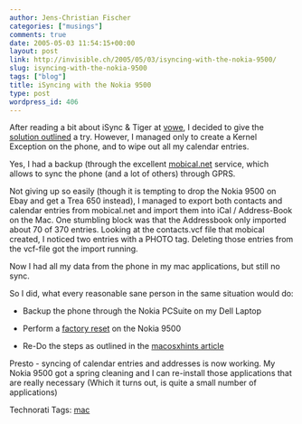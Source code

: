 ```yaml
---
author: Jens-Christian Fischer
categories: ["musings"]
comments: true
date: 2005-05-03 11:54:15+00:00
layout: post
link: http://invisible.ch/2005/05/03/isyncing-with-the-nokia-9500/
slug: isyncing-with-the-nokia-9500
tags: ["blog"]
title: iSyncing with the Nokia 9500
type: post
wordpress_id: 406
---
```



After reading a bit about iSync & Tiger at [vowe](http://vowe.net/archives/005835.html), I decided to give the [solution outlined](http://www.macosxhints.com/article.php?story=20050422125043439) a try. However, I managed only to create a Kernel Exception on the phone, and to wipe out all my calendar entries.



Yes, I had a backup (through the excellent [mobical.net](http://www.mobical.net) service, which allows to sync the phone (and a lot of others) through GPRS.



Not giving up so easily (though it is tempting to drop the Nokia 9500 on Ebay and get a Trea 650 instead), I managed to export both contacts and calendar entries from mobical.net and import them into iCal / Address-Book on the Mac. One stumbling block was that the Addressbook only imported about 70 of 370 entries. Looking at the contacts.vcf file that mobical created, I noticed two entries with a PHOTO tag. Deleting those entries from the vcf-file got the import running.



Now I had all my data from the phone in my mac applications, but still no sync.



So I did, what every reasonable sane person in the same situation would do: 




  * Backup the phone through the Nokia PCSuite on my Dell Laptop


  * Perform a [factory reset](http://www.allaboutsymbian.com/forum/showthread.php?t=36358) on the Nokia 9500


  * Re-Do the steps as outlined in the [macosxhints article](http://www.macosxhints.com/article.php?story=20050422125043439)




Presto - syncing of calendar entries and addresses is now working. My Nokia 9500 got a spring cleaning and I can re-install those applications that are really necessary (Which it turns out, is quite a small number of applications)


Technorati Tags: [mac](http://technorati.com/tag/mac)
